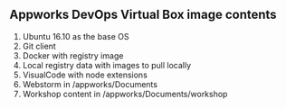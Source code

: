 ## Appworks DevOps Virtual Box image contents

1. Ubuntu 16.10 as the base OS
2. Git client
3. Docker with registry image
4. Local registry data with images to pull locally
5. VisualCode with node extensions
6. Webstorm in /appworks/Documents
7. Workshop content in /appworks/Documents/workshop